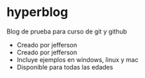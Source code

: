 # hyperblog
Blog de prueba para curso de git y github

* Creado por jefferson
* Creado por jefferson
* Incluye ejemplos en windows, linux y mac
* Disponible para todas las edades
